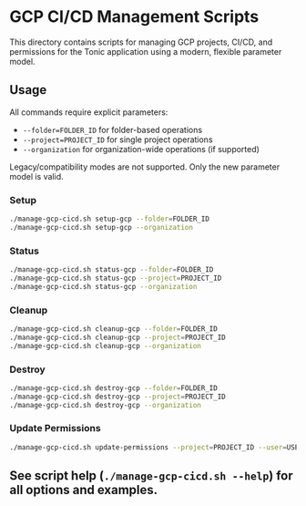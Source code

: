 # GCP CI/CD Management Scripts

This directory contains scripts for managing GCP projects, CI/CD, and permissions for the Tonic application using a modern, flexible parameter model.

## Usage

All commands require explicit parameters:
- `--folder=FOLDER_ID` for folder-based operations
- `--project=PROJECT_ID` for single project operations
- `--organization` for organization-wide operations (if supported)

Legacy/compatibility modes are not supported. Only the new parameter model is valid.

### Setup
```bash
./manage-gcp-cicd.sh setup-gcp --folder=FOLDER_ID
./manage-gcp-cicd.sh setup-gcp --organization
```

### Status
```bash
./manage-gcp-cicd.sh status-gcp --folder=FOLDER_ID
./manage-gcp-cicd.sh status-gcp --project=PROJECT_ID
./manage-gcp-cicd.sh status-gcp --organization
```

### Cleanup
```bash
./manage-gcp-cicd.sh cleanup-gcp --folder=FOLDER_ID
./manage-gcp-cicd.sh cleanup-gcp --project=PROJECT_ID
./manage-gcp-cicd.sh cleanup-gcp --organization
```

### Destroy
```bash
./manage-gcp-cicd.sh destroy-gcp --folder=FOLDER_ID
./manage-gcp-cicd.sh destroy-gcp --project=PROJECT_ID
./manage-gcp-cicd.sh destroy-gcp --organization
```

### Update Permissions
```bash
./manage-gcp-cicd.sh update-permissions --project=PROJECT_ID --user=USER_EMAIL
```

## See script help (`./manage-gcp-cicd.sh --help`) for all options and examples.

